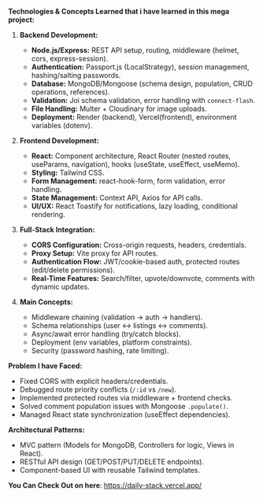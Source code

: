**Technologies & Concepts Learned that i have learned in this mega project:**

1. **Backend Development:**
   - **Node.js/Express:** REST API setup, routing, middleware (helmet, cors, express-session).
   - **Authentication:** Passport.js (LocalStrategy), session management, hashing/salting passwords.
   - **Database:** MongoDB/Mongoose (schema design, population, CRUD operations, references).
   - **Validation:** Joi schema validation, error handling with `connect-flash`.
   - **File Handling:** Multer + Cloudinary for image uploads.
   - **Deployment:** Render (backend), Vercel(frontend), environment variables (dotenv).

2. **Frontend Development:**
   - **React:** Component architecture, React Router (nested routes, useParams, navigation), hooks (useState, useEffect, useMemo).
   - **Styling:** Tailwind CSS.
   - **Form Management:** react-hook-form, form validation, error handling.
   - **State Management:** Context API, Axios for API calls.
   - **UI/UX:** React Toastify for notifications, lazy loading, conditional rendering.

3. **Full-Stack Integration:**
   - **CORS Configuration:** Cross-origin requests, headers, credentials.
   - **Proxy Setup:** Vite proxy for API routes.
   - **Authentication Flow:** JWT/cookie-based auth, protected routes (edit/delete permissions).
   - **Real-Time Features:** Search/filter, upvote/downvote, comments with dynamic updates.

4. **Main Concepts:**
   - Middleware chaining (validation → auth → handlers).
   - Schema relationships (user ↔ listings ↔ comments).
   - Async/await error handling (try/catch blocks).
   - Deployment (env variables, platform constraints).
   - Security (password hashing, rate limiting).

**Problem I have Faced:**
- Fixed CORS with explicit headers/credentials.
- Debugged route priority conflicts (`/:id` vs `/new`).
- Implemented protected routes via middleware + frontend checks.
- Solved comment population issues with Mongoose `.populate()`.
- Managed React state synchronization (useEffect dependencies).

**Architectural Patterns:**
- MVC pattern (Models for MongoDB, Controllers for logic, Views in React).
- RESTful API design (GET/POST/PUT/DELETE endpoints).
- Component-based UI with reusable Tailwind templates.


**You Can Check Out on here**:
https://daily-stack.vercel.app/
